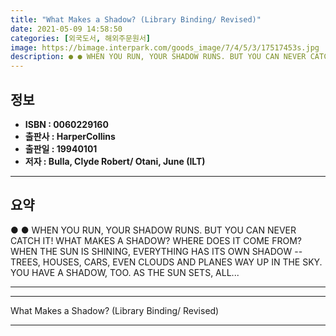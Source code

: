 ```yaml
---
title: "What Makes a Shadow? (Library Binding/ Revised)"
date: 2021-05-09 14:58:50
categories: [외국도서, 해외주문원서]
image: https://bimage.interpark.com/goods_image/7/4/5/3/17517453s.jpg
description: ● ● WHEN YOU RUN, YOUR SHADOW RUNS. BUT YOU CAN NEVER CATCH IT! WHAT MAKES A SHADOW? WHERE DOES IT COME FROM? WHEN THE SUN IS SHINING, EVERYTHING HAS ITS OWN
---
```


## **정보**

- **ISBN : 0060229160**
- **출판사 : HarperCollins**
- **출판일 : 19940101**
- **저자 : Bulla, Clyde Robert/ Otani, June (ILT)**

------



## **요약**

●  ●  WHEN YOU RUN, YOUR SHADOW RUNS. BUT YOU CAN NEVER CATCH IT! WHAT MAKES A SHADOW? WHERE DOES IT COME FROM? WHEN THE SUN IS SHINING, EVERYTHING HAS ITS OWN SHADOW -- TREES, HOUSES, CARS, EVEN CLOUDS AND PLANES WAY UP IN THE SKY. YOU HAVE A SHADOW, TOO. AS THE SUN SETS, ALL... 

------



------


What Makes a Shadow? (Library Binding/ Revised) 

------


